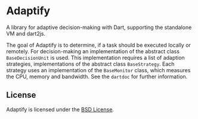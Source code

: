 # Adaptify

A library for adaptive decision-making with Dart, supporting the standalone VM and dart2js.

The goal of Adaptify is to determine, if a task should be executed locally or remotely.
For decision-making an implementation of the abstract class `BaseDecisionUnit` is used.
This implementation requires a list of adaption strategies, implementations of the abstract class `BaseStrategy`.
Each strategy uses an implementation of the `BaseMonitor` class, which measures the CPU, memory and bandwidth.
See the `dartdoc` for further information.


License
-------------
Adaptify is licensed under the [BSD License](https://github.com/dbaelz/adaptify/blob/master/LICENSE).
